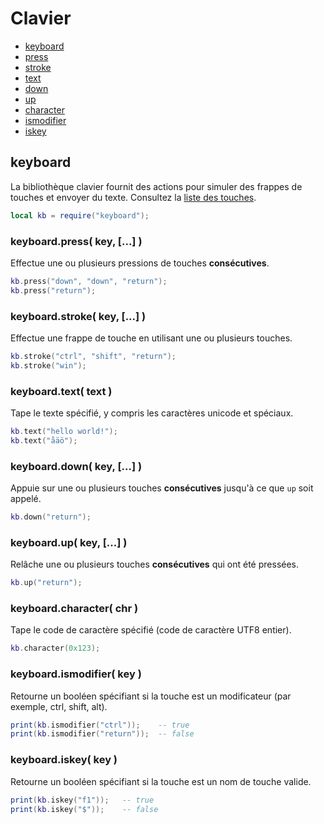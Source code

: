 ﻿# Clavier
* [keyboard](#keyboard)
* [press](#keyboardpress-key-)
* [stroke](#keyboardstroke-key-)
* [text](#keyboardtext-text-)
* [down](#keyboarddown-key-)
* [up](#keyboardup-key-)
* [character](#keyboardcharacter-chr-)
* [ismodifier](#keyboardismodifier-key-)
* [iskey](#keyboardiskey-key-)

## keyboard
La bibliothèque clavier fournit des actions pour simuler des frappes de touches et envoyer du texte. Consultez la [liste des touches](../res/keys.md).

````lua
local kb = require("keyboard");
````

### keyboard.press( key, [...] )
Effectue une ou plusieurs pressions de touches **consécutives**.

````lua
kb.press("down", "down", "return");
kb.press("return");
````

### keyboard.stroke( key, [...] )
Effectue une frappe de touche en utilisant une ou plusieurs touches.

````lua
kb.stroke("ctrl", "shift", "return");
kb.stroke("win");
````

### keyboard.text( text )
Tape le texte spécifié, y compris les caractères unicode et spéciaux.

````lua
kb.text("hello world!");
kb.text("åäö");
````

### keyboard.down( key, [...] )
Appuie sur une ou plusieurs touches **consécutives** jusqu'à ce que ``up`` soit appelé.

````lua
kb.down("return");
````

### keyboard.up( key, [...] )
Relâche une ou plusieurs touches **consécutives** qui ont été pressées.

````lua
kb.up("return");
````

### keyboard.character( chr )
Tape le code de caractère spécifié (code de caractère UTF8 entier).

````lua
kb.character(0x123);
````

### keyboard.ismodifier( key )
Retourne un booléen spécifiant si la touche est un modificateur (par exemple, ctrl, shift, alt).

````lua
print(kb.ismodifier("ctrl"));    -- true
print(kb.ismodifier("return"));  -- false
````

### keyboard.iskey( key )
Retourne un booléen spécifiant si la touche est un nom de touche valide.

````lua
print(kb.iskey("f1"));   -- true
print(kb.iskey("$"));    -- false
````


